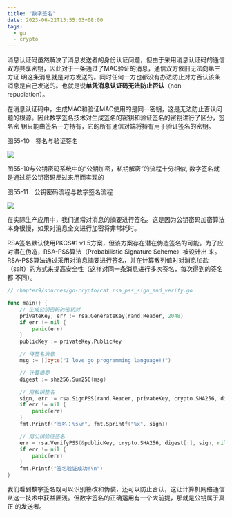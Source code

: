 ```yaml
---
title: "数字签名"
date: 2023-06-22T13:55:03+08:00
tags:
  - go
  - crypto
---
```


消息认证码虽然解决了消息发送者的身份认证问题，但由于采用消息认证码的通信双方共享密钥，因此对于一条通过了MAC验证的消息，通信双方依旧无法向第三方证
明这条消息就是对方发送的。同时任何一方也都没有办法防止对方否认该条消息是自己发送的。也就是说**单凭消息认证码无法防止否认**（non-repudiation）。

在消息认证码中，生成MAC和验证MAC使用的是同一密钥，这是无法防止否认问题的根源。因此数字签名技术对生成签名的密钥和验证签名的密钥进行了区分，签名密
钥只能由签名一方持有，它的所有通信对端将持有用于验证签名的密钥。

图55-10　签名与验证签名

![](https://res.weread.qq.com/wrepub/epub_42557147_63)

图55-10与公钥密码系统中的“公钥加密，私钥解密”的流程十分相似, 数字签名就是通过将公钥密码反过来用而实现的

图55-11　公钥密码流程与数字签名流程

![](https://res.weread.qq.com/wrepub/epub_42557147_64)

在实际生产应用中，我们通常对消息的摘要进行签名。这是因为公钥密码加密算法本身很慢，如果对消息全文进行加密将非常耗时。

RSA签名默认使用PKCS#1 v1.5方案，但该方案存在潜在伪造签名的可能。为了应对潜在伪造，RSA-PSS算法（Probabilistic Signature Scheme）被设计出
来。RSA-PSS算法通过采用对消息摘要进行签名，并在计算散列值时对消息加盐（salt）的方式来提高安全性（这样对同一条消息进行多次签名，每次得到的签名都
不同）。

```go
// chapter9/sources/go-crypto/cat rsa_pss_sign_and_verify.go

func main() {
    // 生成公钥密码的密钥对
    privateKey, err := rsa.GenerateKey(rand.Reader, 2048)
    if err != nil {
        panic(err)
    }
    publicKey := privateKey.PublicKey

    // 待签名消息
    msg := []byte("I love go programming language!!")

    // 计算摘要
    digest := sha256.Sum256(msg)

    // 用私钥签名
    sign, err := rsa.SignPSS(rand.Reader, privateKey, crypto.SHA256, digest[:], nil)
    if err != nil {
        panic(err)
    }
    fmt.Printf("签名：%s\n", fmt.Sprintf("%x", sign))

    // 用公钥验证签名
    err = rsa.VerifyPSS(&publicKey, crypto.SHA256, digest[:], sign, nil)
    if err != nil {
        panic(err)
    }
    fmt.Printf("签名验证成功!\n")
}
```

我们看到数字签名既可以识别篡改和伪装，还可以防止否认，这让计算机网络通信从这一技术中获益匪浅。但数字签名的正确运用有一个大前提，那就是公钥属于真正
的发送者。
